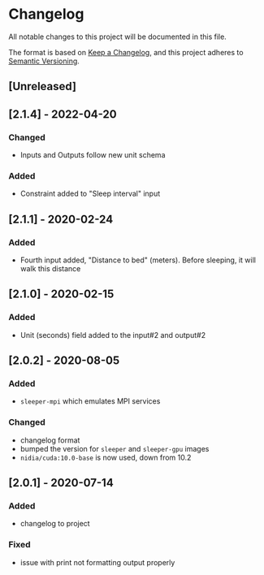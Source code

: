 # Changelog
All notable changes to this project will be documented in this file.

The format is based on [Keep a Changelog](https://keepachangelog.com/en/1.0.0/),
and this project adheres to [Semantic Versioning](https://semver.org/spec/v2.0.0.html).

## [Unreleased]


## [2.1.4] - 2022-04-20
### Changed
- Inputs and Outputs follow new unit schema
### Added
- Constraint added to "Sleep interval" input


## [2.1.1] - 2020-02-24
### Added
- Fourth input added, "Distance to bed" (meters). Before sleeping, it will walk this distance


## [2.1.0] - 2020-02-15
### Added
- Unit (seconds) field added to the input#2 and output#2


## [2.0.2] - 2020-08-05
### Added
- `sleeper-mpi` which emulates MPI services

### Changed
- changelog format
- bumped the version for `sleeper` and `sleeper-gpu` images
- `nidia/cuda:10.0-base` is now used, down from 10.2


## [2.0.1] - 2020-07-14
### Added
- changelog to project

### Fixed
- issue with print not formatting output properly

